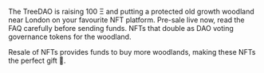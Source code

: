 The TreeDAO is raising 100 Ξ and putting a protected old growth woodland near London on your favourite NFT platform. Pre-sale live now, read the FAQ carefully before sending funds. NFTs that double as DAO voting governance tokens for the woodland.

Resale of NFTs provides funds to buy more woodlands, making these NFTs the perfect gift 🌲.
